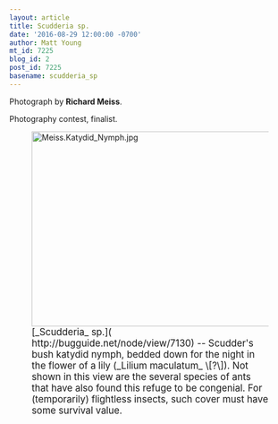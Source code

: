 ```yaml
---
layout: article
title: Scudderia sp.
date: '2016-08-29 12:00:00 -0700'
author: Matt Young
mt_id: 7225
blog_id: 2
post_id: 7225
basename: scudderia_sp
---
```

Photograph by **Richard Meiss**.

Photography contest, finalist.

<figure>
<img src="{{ site.baseurl }}/uploads/2016/Meiss.Katydid_Nymph.jpg" alt="Meiss.Katydid_Nymph.jpg" width="600" height="348" />
<figcaption markdown="span">
<big>[_Scudderia_ sp.]( http://bugguide.net/node/view/7130) --  Scudder's bush katydid nymph, bedded down for the night in the flower of a lily (_Lilium maculatum_ \[?\]). Not shown in this view are the several species of ants that have also found this refuge to be congenial. For (temporarily) flightless insects, such cover must have some survival value.</big>

</figcaption>
</figure>
